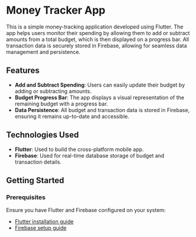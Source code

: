 # Money Tracker App

This is a simple money-tracking application developed using Flutter. The app helps users monitor their spending by allowing them to add or subtract amounts from a total budget, which is then displayed on a progress bar. All transaction data is securely stored in Firebase, allowing for seamless data management and persistence.

## Features

- **Add and Subtract Spending**: Users can easily update their budget by adding or subtracting amounts.
- **Budget Progress Bar**: The app displays a visual representation of the remaining budget with a progress bar.
- **Data Persistence**: All budget and transaction data is stored in Firebase, ensuring it remains up-to-date and accessible.

## Technologies Used

- **Flutter**: Used to build the cross-platform mobile app.
- **Firebase**: Used for real-time database storage of budget and transaction details.

## Getting Started

### Prerequisites

Ensure you have Flutter and Firebase configured on your system:
- [Flutter installation guide](https://flutter.dev/docs/get-started/install)
- [Firebase setup guide](https://firebase.google.com/docs/flutter/setup)
